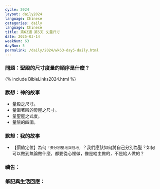 ```yaml
---
cycle: 2024
layout: daily2024
language: Chinese
categories: daily
language: Chinese
title: 第63週 第5天 丈量尺寸
date: 2025-03-14
weekNum: 63
dayNum: 5
permalink: /daily/2024/wk63-day5-daily.html
---
```


### 問題：聖殿的尺寸度量的順序是什麼？

{% include BibleLinks2024.html %}

### 默想：神的故事
+	量殿之尺寸。
+	量圍著殿的旁屋之尺寸。
+	量聖屋之式度。
+	量院的四圍。

### 默想：我的故事
+	【價值定位】為何`「要分別聖地與俗地」`？我們應該如何將自己分別為聖？如何可以做到無論做什麼，都要從心裡做，像是給主做的，不是給人做的？

### 禱告：

### 筆記與生活回應：
